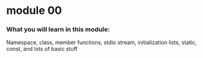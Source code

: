 # module 00 

<h3>What you will learn in this module: </h3>

Namespace, class, member functions, stdio stream,
initialization lists, static, const, and lots of basic stuff

